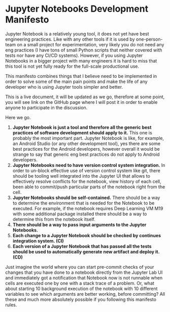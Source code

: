 # Jupyter Notebooks Development Manifesto

Jupyter Notebook is a relatively young tool, it does not yet have best engineering practices. Like with any other tools if it is used by one-person-team on a small project for experimentation, very likely you do not need any eng practices (I have tons of small Python scripts that neither covered with tests nor have any CI/CD systems). However, if you using Jupyter Notebooks in a bigger project with many engineers it is hard to miss that this tool is not yet fully ready for the full-scale productional use.

This manifesto combines things that I believe need to be implemented in order to solve some of the main pain points and make the life of any developer who is using Jupyter tools simpler and better.

This is a live document, it will be updated as we go, therefore at some point, you will see link on the GitHub page where I will post it in order to enable anyone to participate in the discussion.

Here we go.

1. **Jupyter Notebook is just a tool and therefore all the generic best practices of software development should apply to it.** This one is probably the most important part. Jupyter Notebook is like, for example, an Android Studio (or any other development tool), yes there are some best practices for the Android developers, however overall it would be strange to say that generic eng best practices do not apply to Android developers.
1. **Jupyter Notebooks need to have version control system integration.** In order to un-block effective use of version control system like git, there should be tooling well integrated into the Jupyter UI that allows to effectively resolve conflicts for the notebook, view history of each cell, been able to commit/push particular parts of the notebook right from the cell.
1. **Jupyter Notebooks should be self-contained.** There should be a way to determine the environment that is needed for the Notebook to be executed. For example, if the notebook requires Deep Learning VM M19 with some additional package installed there should be a way to determine this from the notebook itself.
1. **There should be a way to pass input arguments to the Jupyter Notebooks.** 
1. **Each change to a Jupyter Notebook should be checked by continues integration system. (CI)**
1. **Each version of a Jupyter Notebook that has passed all the tests should be used to automatically generate new artifact and deploy it. (CD)**

Just imagine the world where you can start pre-commit checks of your changes that you have done to a notebook directly from the Jupyter Lab UI and immediately got a notification that Notebook now is not runnable when cells are executed one by one with a stack trace of a problem. Or, what about starting 10 background execution of the notebook with 10 different variables to see which arguments are better working, before committing? All these and much more absolutely possible if you following this manifesto rules.
